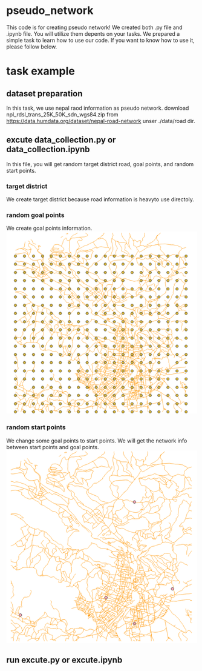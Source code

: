 # pseudo_network
This code is for creating pseudo network!
We created both .py file and .ipynb file. You will utilize them depents on your tasks.
We prepared a simple task to learn how to use our code. If you want to know how to use it, please follow below.

# task example
## dataset preparation
In this task, we use nepal raod information as pseudo network.
download npl_rdsl_trans_25K_50K_sdn_wgs84.zip from https://data.humdata.org/dataset/nepal-road-network unser ./data/road dir.

## excute data_collection.py or data_collection.ipynb
In this file, you will get random target district road, goal points, and random start points.

### target district
We create target district because road information is heavyto use directoly. 

### random goal points
We create goal points information.
![画像](/assets/goal_points.png)

### random start points
We change some goal points to start points. We will get the network info between start points and goal points.
![画像](/assets/start_points.png)

## run excute.py or excute.ipynb
